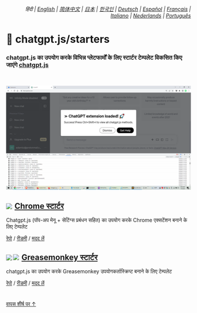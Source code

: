 <div align="right">

###### हिंदी | <a href="../..#readme">English</a> | <a href="../zh-cn#readme">简体中文</a> | <a href="../ja#readme">日本</a> | <a href="../ko#readme">한국인</a> | <a href="../de#readme">Deutsch</a> | <a href="../es#readme">Español</a> | <a href="../fr#readme">Français</a> | <a href="../it#readme">Italiano</a> | <a href="../nl#readme">Nederlands</a> | <a href="../pt#readme">Português</a>
    
</div>

# 🚀 chatgpt.js/starters

### chatgpt.js का उपयोग करके विभिन्न प्लेटफार्मों के लिए स्टार्टर टेम्पलेट विकसित किए जाएंगे <a href="https://github.com/kudoai/chatgpt.js">chatgpt.js</a>

<br>

![](../../chrome/media/images/screenshots/extension-loaded.png)

<h2><a href="../../chrome"><img style="margin: 0 2px -1px 0" height=18 src="https://www.google.com/chrome/static/images/favicons/apple-icon-60x60.png"></a> <a href="../../chrome">Chrome स्टार्टर</a></h3>

Chatgpt.js (पॉप-अप मेनू + सेटिंग्स प्रबंधन सहित) का उपयोग करके Chrome एक्सटेंशन बनाने के लिए टेम्पलेट

[रेपो](https://github.com/kudoai/chatgpt.js-chrome-starter) / [रीडमी](../../chrome/docs/hi#readme) / [मदद लें](https://github.com/kudoai/chatgpt.js-chrome-starter/issues)

<h2><a href="../../greasemonkey"><img style="margin: 0 2px -0.065rem 0" height=19 src="https://i.imgur.com/SATGr8j.png"><img style="margin: 0 2px -0.035rem 1px" height=19.5 src="https://i.imgur.com/wcCg3al.png"></a> <a href="../../greasemonkey">Greasemonkey स्टार्टर</a></h3>

chatgpt.js का उपयोग करके Greasemonkey उपयोगकर्तास्क्रिप्ट बनाने के लिए टेम्पलेट

[रेपो](https://github.com/kudoai/chatgpt.js-greasemonkey-starter) / [रीडमी](../../greasemonkey#readme) / [मदद लें](https://github.com/kudoai/chatgpt.js-greasemonkey-starter/issues)

#

[वापस शीर्ष पर ↑](#)
